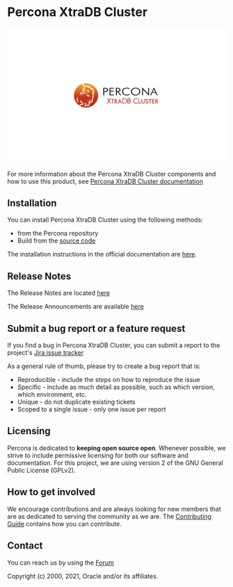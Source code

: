 # Percona XtraDB Cluster

![PXC logo](source/percona-xtradb-cluster-logo.jpg)


For more information about the Percona XtraDB Cluster components and how to use this product, see [Percona XtraDB Cluster documentation](https://www.percona.com/doc/percona-xtradb-cluster)

## Installation

You can install Percona XtraDB Cluster using the following methods:
- from the Percona repository 
- Build from the [source code](https://github.com/percona/percona-xtradb-cluster)

The installation instructions in the official documentation are [here](https://www.percona.com/doc/percona-xtradb-cluster/LATEST/install/index.html).

## Release Notes


The Release Notes are located [here](https://www.percona.com/doc/percona-xtradb-cluster/LATEST/release-notes/release-notes_index.html)

The Release Announcements are available [here](https://forums.percona.com/c/percona-news/software-new-releases/)

## Submit a bug report or a feature request

If you find a bug in Percona XtraDB Cluster, you can submit a report to the project's [Jira issue tracker](https://jira.percona.com/projects/PXC/issues)

As a general rule of thumb, please try to create a bug report that is:

- Reproducible - include the steps on how to reproduce the issue
- Specific - include as much detail as possible, such as which version, which environment, etc.
- Unique - do not duplicate existing tickets
- Scoped to a single issue - only one issue per report

## Licensing

Percona is dedicated to **keeping open source open**. Whenever possible, we strive to include permissive licensing for both our software and documentation. For this project, we are using version 2 of the GNU General Public License (GPLv2).

## How to get involved

We encourage contributions and are always looking for new members that are as dedicated to serving the community as we are. The [Contributing Guide](https://github.com/percona/percona-xtradb-cluster/blob/8.0/doc/source/contributing.md) contains how you can contribute.

## Contact
You can reach us by using the [Forum](https://forums.percona.com/c/mysql-mariadb/percona-xtradb-cluster-8-x/)

Copyright (c) 2000, 2021, Oracle and/or its affiliates.
